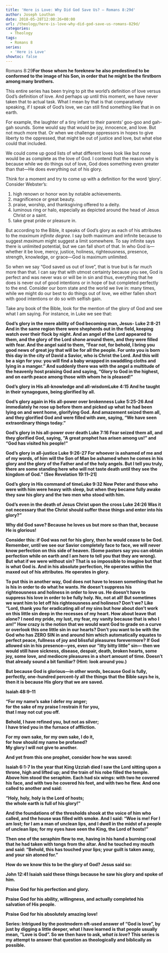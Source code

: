```yaml
---
title: 'Here is Love: Why Did God Save Us? – Romans 8:29d'
author: Joseph Louthan
date: 2018-05-28T12:00:26+00:00
url: /theology/here-is-love-why-did-god-save-us-romans-829d/
categories:
  - Theology
tags:
  - Romans 8
series:
  - 'Here is Love'
showtoc: false
---
```

<p class="p1">
  Romans 8:29<b>For those whom he foreknew he also predestined to be conformed to the image of his Son, in order that he might be the firstborn among many brothers. </b>

<p class="p1">
  This entire series has been trying to pit the world’s definition of love versus God’s definition of love. And perhaps up until this moment, we have never taken that to actual task. What I mean by that is that comparatively speaking, if I speak of God’s love, we can still find something like that in on earth.

<p class="p1">
  For example, the laughter of a tiny infant to their parents’ goo-goo and gah-gah sounds. Some would say that would be joy, innocence, and love. But not much more that. Or when we challenge oppressors in hopes to give liberty to the oppressed, that might be out of justice and love, but what else could that included.

<p class="p1">
  We could come up good lists of what different loves look like but none would be as complete as the love of God. I contend that the reason why is because while we do things out of love, God does something even greater than that—He does everything out of his glory.

<p class="p1">
  Think for a moment and try to come up with a definition for the word ‘glory’. Consider Webster’s:

<ol class="ol1">
  <li class="li1">
    high renown or honor won by notable achievements.
  </li>
  <li class="li1">
    magnificence or great beauty.
  </li>
  <li class="li1">
    praise, worship, and thanksgiving offered to a deity.
  </li>
  <li class="li1">
    luminous ring or halo, especially as depicted around the head of Jesus Christ or a saint.
  </li>
  <li class="li1">
    take great pride or pleasure in.
  </li>
</ol>

<p class="p1">
  But according to the Bible, it speaks of God’s glory as each of his attributes to the <i>maximum infinite degree</i>. I say both maximum and infinite because to suggest <i>maximum</i> might suggest a limit somewhere. To say infinite says there is unlimited potential, but we can fall short of that. In who God is—whether it be love, mercy, justice, holiness, righteousness, presence, strength, knowledge, or grace—God is maximum unlimited.

<p class="p1">
  So when we say “God saved us out of love”, that is true but is far much more than that. I can say that with utmost certainty because you see, God is perfect and was never was or will be in sin and thus, everything that he does is never out of good intentions or in hope of but completed perfectly to the end. Consider our born state and the world we live in: many times, while we might do our best to do things out of love, we either fallen short with good intentions or do so with selfish gain.

<p class="p1">
  Take any book of the Bible, look for the mention of the glory of God and see what I am saying. For instance, in Luke we see that:

<p class="p1">
  <b>God’s glory in the mere ability of God becoming man, Jesus- Luke 2:8-21 And in the same region there were shepherds out in the field, keeping watch over their flock by night. And an angel of the Lord appeared to them, and the glory of the Lord shone around them, and they were filled with fear. And the angel said to them, “Fear not, for behold, I bring you good news of great joy that will be for all the people. For unto you is born this day in the city of David a Savior, who is Christ the Lord. And this will be a sign for you: you will find a baby wrapped in swaddling cloths and lying in a manger.” And suddenly there was with the angel a multitude of the heavenly host praising God and saying, “Glory to God in the highest, and on earth peace among those with whom he is pleased!”

<p class="p1">
  <b>God’s glory in His all-knowledge and all-wisdomLuke 4:15 And he taught in their synagogues, being glorified by all.

<p class="p1">
  <b>God’s glory again in His all-power over brokenness </b>Luke 5:25-26 And immediately he rose up before them and picked up what he had been lying on and went home, glorifying God. And amazement seized them all, and they glorified God and were filled with awe, saying, “We have seen extraordinary things today.”

<p class="p1">
  <b>God’s glory in his all-power over death </b>Luke 7:16 Fear seized them all, and they glorified God, saying, “A great prophet has arisen among us!” and “God has visited his people!”

<p class="p1">
  <b>God’s glory in all-justice </b>Luke 9:26-27 For whoever is ashamed of me and of my words, of him will the Son of Man be ashamed when he comes in his glory and the glory of the Father and of the holy angels. But I tell you truly, there are some standing here who will not taste death until they see the kingdom of God.” (See Revelation 19:11–21]

<p class="p1">
  <b>God’s glory in His command of timeLuke 9:32 Now Peter and those who were with him were heavy with sleep, but when they became fully awake they saw his glory and the two men who stood with him.

<p class="p1">
  <b>God’s even in the death of Jesus Christ upon the cross </b>Luke 24:26 Was it not necessary that the Christ should suffer these things and enter into his glory?”

<p class="p1">
  Why did God save? Because he loves us but more so than that, because He is glorious!

<p class="p1">
  Consider this: if God was not for his glory, then he would cease to be God. Remember, until we see our Savior completely face to face, we will never know perfection on this side of heaven. (Some pastors say you can obtain perfection while on earth and I am here to tell you that they are wrong). But what if we were without sin? That is so impossible to imagine but that is what God is. And in his absolute perfection, He operates within the maxed out of his attributes. He operates in glory.

<p class="p1">
  To put this in another way, God does not have to lessen something that he is his in order to do what he wants. He doesn’t suppress his righteousness and holiness in order to love us. He doesn’t have to suppress his love in order to be fully holy. No, not at all! But sometimes we want him to let off his righteousness and holiness? Don’t we? Like “Lord, thank you for eradicating all of my sins but how about don’t work on this little sin deep in the recesses of my heart. How about leave that alone? I need my pride, my lust, my fear, my vanity because that is who I am!” How crazy is the notion that we would want God to grade on a curve or overlook this one little sin in our hearts? Don’t you want to be with the God who has ZERO SIN in and around him which automatically equates to perfect peace, fullness of joy and blissful pleasures forevermore? If God allowed sin in his presence—yes, even our “itty bitty little” sin— then we would still have sickness, disease, despair, death, broken hearts, some joy, some love, and mediocre pleasures in a short amount of time. Doesn’t that already sound a bit familiar? (Hint: look around you.)

<p class="p1">
  But because God is glorious—in other words, because God is fully, perfectly, one-hundred percent-ly all the things that the Bible says he is, then it is because His glory that we are saved.

<p class="p1">
  Isaiah 48:9–11

<p class="p2">
  <b>“For my name’s sake I defer my anger;<br /> for the sake of my praise I restrain it for you,<br /> that I may not cut you off.</b>

<p class="p2">
  <b>Behold, I have refined you, but not as silver;<br /> I have tried you in the furnace of affliction.</b>

<p class="p2">
  <b>For my own sake, for my own sake, I do it,<br /> for how should my name be profaned?<br /> My glory I will not give to another.</b>

<p class="p1">
  And yet from this one prophet, consider how he was saved:

<p class="p1">
  Isaiah 6:1-7 <b>In the year that King Uzziah died I saw the Lord sitting upon a throne, high and lifted up; and the train of his robe filled the temple. Above him stood the seraphim. Each had six wings: with two he covered his face, and with two he covered his feet, and with two he flew. And one called to another and said:</b>

<p class="p1">
  <b>“Holy, holy, holy is the Lord of hosts;<br /> the whole earth is full of his glory!”</b>

<p class="p1">
  <b>And the foundations of the thresholds shook at the voice of him who called, and the house was filled with smoke. And I said: “Woe is me! For I am lost; for I am a man of unclean lips, and I dwell in the midst of a people of unclean lips; for my eyes have seen the King, the Lord of hosts!”</b>

<p class="p1">
  <b>Then one of the seraphim flew to me, having in his hand a burning coal that he had taken with tongs from the altar. And he touched my mouth and said: “Behold, this has touched your lips; your guilt is taken away, and your sin atoned for.”</b>

<p class="p1">
  How do we know this to be the glory of God? Jesus said so:

<p class="p1">
  John 12:41 <b>Isaiah said these things because he saw his glory and spoke of him.</b>

<p class="p1">
  Praise God for his perfection and glory.

<p class="p1">
  Praise God for his ability, willingness, and actually completed his salvation of His people.

<p class="p1">
  Praise God for his absolutely amazing love!

<p class="p4">
  <b>Series</b>: Intrigued by the postmodern oft-used answer of “God is love”, by just by digging a little deeper, what I have learned is that people usually mean, “Love is God”. So we then have to ask, <i>what is love</i>? This series is my attempt to answer that question as theologically and biblically as possible.